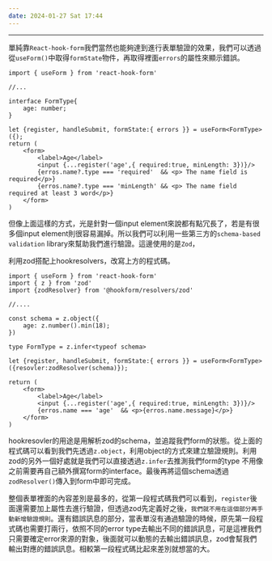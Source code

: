 ```yaml
---
date: 2024-01-27 Sat 17:44
---
```

---


單純靠`React-hook-form`我們當然也能夠達到進行表單驗證的效果，我們可以透過從`useForm()`中取得`formState`物件，再取得裡面`errors`的屬性來顯示錯誤。

```tsx
import { useForm } from 'react-hook-form'

//...

interface FormType{
	age: number;
}

let {register, handleSubmit, formState:{ errors }} = useForm<FormType>({);
return (
	<form>
		<label>Age</label>
		<input {...register('age',{ required:true, minLength: 3})}/>
		{erros.name?.type === 'required'  && <p> The name field is required</p>}
		{erros.name?.type === 'minLength' && <p> The name field required at least 3 word</p>}
	</form>
)

```

但像上面這樣的方式，光是針對一個input element來說都有點冗長了，若是有很多個input element則很容易漏掉。所以我們可以利用一些第三方的`schema-based validation` library來幫助我們進行驗證。這邊使用的是`Zod`，


利用zod搭配上hookresolvers，改寫上方的程式碼。
```tsx
import { useForm } from 'react-hook-form'
import { z } from 'zod'
import {zodResolver} from '@hookform/resolvers/zod'

//....

const schema = z.object({
	age: z.number().min(18);
})

type FormType = z.infer<typeof schema>

let {register, handleSubmit, formState:{ errors }} = useForm<FormType>({resovler:zodResolver(schema)});

return (
	<form>
		<label>Age</label>
		<input {...register('age',{ required:true, minLength: 3})}/>
		{erros.name === 'age'  && <p>{erros.name.message}</p>}
	</form>
)
```

hookresovler的用途是用解析zod的schema，並追蹤我們form的狀態。從上面的程式碼可以看到我們先透過`z.object`，利用object的方式來建立驗證規則。利用zod的另外一個好處就是我們可以直接透過`z.infer`去推測我們form的type 不用像之前需要再自己額外撰寫form的interface。最後再將這個schema透過`zodResolver()`傳入到form中即可完成。

整個表單裡面的內容差別是最多的，從第一段程式碼我們可以看到，`register`後面還需要加上屬性去進行驗證，但透過zod先定義好之後，`我們就不用在這個部分再手動新增驗證規則`。還有錯誤訊息的部分，當表單沒有通過驗證的時候，原先第一段程式碼也需要打兩行，依照不同的error type去輸出不同的錯誤訊息，可是這裡我們只需要確定error來源的對象，後面就可以動態的去輸出錯誤訊息，zod會幫我們輸出對應的錯誤訊息。相較第一段程式碼比起來差別就想當的大。

